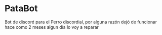 # PataBot
Bot de discord para el Perro discordial, por alguna razón dejó de funcionar hace como 2 meses algun día lo voy a reparar
